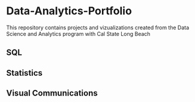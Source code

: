 # Data-Analytics-Portfolio
This repository contains projects and vizualizations created from the Data Science and Analytics program with Cal State Long Beach
## SQL
## Statistics
## Visual Communications
